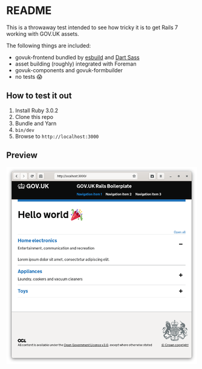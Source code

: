 # README

This is a throwaway test intended to see how tricky it is to get Rails 7 working with GOV.UK assets.

The following things are included:

* govuk-frontend bundled by [esbuild](evanw/esbuild) and [Dart Sass](https://sass-lang.com/dart-sass)
* asset building (roughly) integrated with Foreman
* govuk-components and govuk-formbuilder
* no tests 😱

## How to test it out

1. Install Ruby 3.0.2
2. Clone this repo
3. Bundle and Yarn
3. `bin/dev`
4. Browse to `http://localhost:3000`

## Preview

![homepage preview](docs/preview.png)
